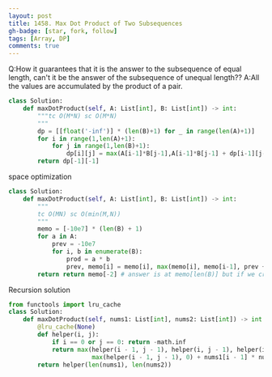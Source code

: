 ```yaml
---
layout: post
title: 1458. Max Dot Product of Two Subsequences
gh-badge: [star, fork, follow]
tags: [Array, DP]
comments: true
---
```


Q:How it guarantees that it is the answer to the subsequence of equal length, can't it be the answer of the subsequence of unequal length??
A:All the values are accumulated by the product of a pair.

```python
class Solution:
    def maxDotProduct(self, A: List[int], B: List[int]) -> int:
        """tc O(M*N) sc O(M*N)
        """
        dp = [[float('-inf')] * (len(B)+1) for _ in range(len(A)+1)]
        for i in range(1,len(A)+1):
            for j in range(1,len(B)+1):
                dp[i][j] = max(A[i-1]*B[j-1],A[i-1]*B[j-1] + dp[i-1][j-1], dp[i][j-1],dp[i-1][j])
        return dp[-1][-1]
```

space optimization 
```python
class Solution:
    def maxDotProduct(self, A: List[int], B: List[int]) -> int:
        """
        tc O(MN) sc O(min(M,N))
        """
        memo = [-10e7] * (len(B) + 1)
        for a in A:
            prev = -10e7
            for i, b in enumerate(B):
                prod = a * b
                prev, memo[i] = memo[i], max(memo[i], memo[i-1], prev + prod, prod)
        return return memo[-2] # answer is at memo[len(B)] but if we create len(B) +1  space, we can skip processing case when i == 0 since it will go to memo[-1]
```

Recursion solution
```python
from functools import lru_cache
class Solution:
    def maxDotProduct(self, nums1: List[int], nums2: List[int]) -> int:
        @lru_cache(None)
        def helper(i, j):
            if i == 0 or j == 0: return -math.inf
            return max(helper(i - 1, j - 1), helper(i, j - 1), helper(i - 1, j),
                       max(helper(i - 1, j - 1), 0) + nums1[i - 1] * nums2[j - 1])
        return helper(len(nums1), len(nums2))
```